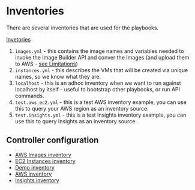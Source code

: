 # Inventories

There are several inventories that are used for the playbooks.

[Invetories](/inventories/)

1. `images.yml` - this contains the image names and variables needed to invoke the Image Builder API and conver the Images (and upload them to AWS - [see Limitations](/README.md#limitations))
2. `instances.yml` - this describes the VMs that will be created via unique names, so we know what they are.
3. `localhost` - this is an adhoc inventory when we want to run against localhost by itself - useful to bootstrap other playbooks, or run API commands.
4. `test.aws_ec2.yml` - this is a test AWS inventory example, you can use this to query your AWS region as an inventory source.
5. `test.insights.yml` - this is a test Insights inventory example, you can use this to query Insights as an inventory source.

## Controller configuration

* [AWS Images inventory](Inventory-aws-image.md)
* [EC2 Instances inventory](Inventory-ec2-instances.md)
* [Demo inventory](Inventory-local-inventory.md)
* [AWS inventory](Inventory-aws-inventory.md)
* [Insights inventory](Inventory-insights-inventory.md)
